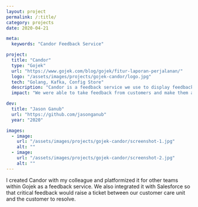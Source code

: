 ```yaml
---
layout: project
permalink: /:title/
category: projects
date: 2020-04-21

meta:
  keywords: "Candor Feedback Service"

project:
  title: "Candor"
  type: "Gojek"
  url: "https://www.gojek.com/blog/gojek/fitur-laporan-perjalanan/"
  logo: "/assets/images/projects/gojek-candor/logo.jpg"
  tech: "Golang, Kafka, Config Store"
  description: "Candor is a feedback service we use to display feedback cards on the OTW screen. It allows customers to provide feedback for pickup location accuracy and any feedback for their trip. We built the forms in-house with various categories such as multiple choice, yes/no, and free form."
  impact: "We were able to take feedback from customers and make them actionable via Salesforce tickets automatically or data points for us to improve the operations. We were also able to take the service and platformize it for other teams such as for the Transport Pickup Experience team which allowed them to request customers to give feedback on their pickup location's accuracy. This is very valuable data so Places Of Interest (POI) can be corrected to have the actual lat/long points."

dev:
  title: "Jason Ganub"
  url: "https://github.com/jasonganub"
  year: "2020"

images:
  - image:
    url: "/assets/images/projects/gojek-candor/screenshot-1.jpg"
    alt: ""
  - image:
    url: "/assets/images/projects/gojek-candor/screenshot-2.jpg"
    alt: ""
---
```

<p>I created Candor with my colleague and platformized it for other teams within Gojek as a feedback service. We also integrated it with Salesforce so that critical feedback would raise a ticket between our customer care unit and the customer to resolve.</p>
